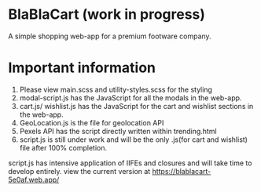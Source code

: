 # BlaBlaCart (work in progress)
A simple shopping web-app for a premium footware company.

# Important information

1. Please view main.scss and utility-styles.scss for the styling
2. modal-script.js has the JavaScript for all the modals in the web-app.
3. cart.js/ wishlist.js has the JavaScript for the cart and wishlist sections in the web-app.
4. GeoLocation.js is the file for geolocation API
5. Pexels API has the script directly written within trending.html
6. script.js is still under work and will be the only .js(for cart and wishlist) file after 100% completion.

script.js has intensive application of IIFEs and closures and will take time to develop entirely.
view the current version at https://blablacart-5e0af.web.app/


